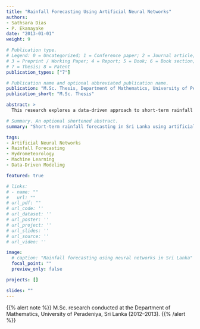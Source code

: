 ```yaml
---
title: "Rainfall Forecasting Using Artificial Neural Networks"
authors:
- Sathsara Dias
- P. Ekanayake
date: "2013-01-01"
weight: 9

# Publication type.
# Legend: 0 = Uncategorized; 1 = Conference paper; 2 = Journal article;
# 3 = Preprint / Working Paper; 4 = Report; 5 = Book; 6 = Book section;
# 7 = Thesis; 8 = Patent
publication_types: ["7"]

# Publication name and optional abbreviated publication name.
publication: "M.Sc. Thesis, Department of Mathematics, University of Peradeniya, Sri Lanka"
publication_short: "M.Sc. Thesis"

abstract: >
  This research explores a data-driven approach to short-term rainfall forecasting using feed-forward, back-propagation artificial neural networks. Instead of relying on physical atmospheric models, the study leverages ground-level meteorological data collected in Colombo, Sri Lanka, to train and validate predictive models. Several neural network architectures were investigated, each tailored to capture seasonal rainfall dynamics and optimize forecast accuracy for one-day-ahead predictions. The research demonstrates that dividing the annual cycle into season-specific networks, as opposed to a single unified model, yields improved predictive performance. The findings highlight the value of neural networks as robust tools for data-driven hydrometeorological forecasting and provide methodological insights that may be extended to similar applications in other regions or with alternative data sources.

# Summary. An optional shortened abstract.
summary: "Short-term rainfall forecasting in Sri Lanka using artificial neural networks and ground-level data."

tags:
- Artificial Neural Networks
- Rainfall Forecasting
- Hydrometeorology
- Machine Learning
- Data-Driven Modeling

featured: true

# links:
# - name: ""
#   url: ""
# url_pdf: ""
# url_code: ''
# url_dataset: ''
# url_poster: ''
# url_project: ''
# url_slides: ''
# url_source: ''
# url_video: ''

image:
  # caption: "Rainfall forecasting using neural networks in Sri Lanka"
  focal_point: ""
  preview_only: false

projects: []

slides: ""
---
```


{{% alert note %}}
M.Sc. research conducted at the Department of Mathematics, University of Peradeniya, Sri Lanka (2012–2013).
{{% /alert %}}

<!-- 
**Supplementary notes:**  
Add additional technical explanations, figures, or code snippets here. 
-->

